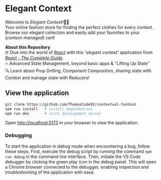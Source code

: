 # Elegant Context

Welcome to _Elegant Context_!👗👔<br />Your online fashion store for finding the perfect clothes for every context. Browse our elegant collection and easily add your favorites to your (_context-managed_) cart!

**About this Repository**<br />
🌐 Dive into the world of [React](https://react.dev/) with this '_elegant context_' application from _[React - The Complete Guide](https://www.udemy.com/course/react-the-complete-guide-incl-redux/)_.<br />
⭐ Advanced State Management, beyond basic apps & "Lifting Up State"<br />
🔍 Learn about Prop Drilling, Component Composition, sharing state with Context and manage state with Reducers!

## View the application

```bash
git clone https://github.com/ThomasCode92/contextual-fashion
npm run install   # install dependencies
npm run dev       # start development server
```

Open [http://localhost:5173](http://localhost:5173) in your browser to view the application.

### Debugging

To start the application in debug mode when encountering a bug, follow these steps. First, execute the debug script by running the command `npm run debug` in the command line interface. Then, initiate the VS Code debugger by clicking the green play icon in the debug panel. This will open a Chrome browser connected to the debugger, enabling inspection and troubleshooting of the application with ease.
